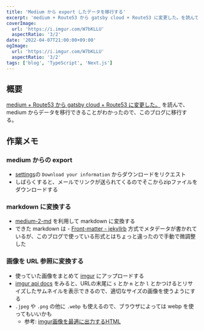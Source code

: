 ```yaml
---
title: 'Medium から export したデータを移行する'
excerpt: 'medium + Route53 から gatsby cloud + Route53 に変更した。を読んで、medium からデータを移行できることがわかったので、このブログに移行する。'
coverImage: 
  url: 'https://i.imgur.com/W7bKLLU'
  aspectRatio: '3/2'
date: '2022-04-07T21:00:00+09:00'
ogImage:
  url: 'https://i.imgur.com/W7bKLLU'
  aspectRatio: '3/2'
tags: ['blog', 'TypeScript', 'Next.js']
---
```


## 概要
[medium + Route53 から gatsby cloud + Route53 に変更した。](https://blog.nabetama.com/2022-01-16/) を読んで、medium からデータを移行できることがわかったので、このブログに移行する。

## 作業メモ

### medium からの export
- [settings](https://medium.com/me/settings)の  `Download your information` からダウンロードをリクエスト
- しばらくすると、メールでリンクが送られてくるのでそこからzipファイルをダウンロードする

### markdown に変換する

* [medium-2-md](https://github.com/gautamdhameja/medium-2-md) を利用して markdown に変換する
* できた markdown は -   [Front-matter - jekyllrb](http://jekyllrb.com/docs/frontmatter/) 方式でメタデータが書かれているが、このブログで使っている形式とはちょっと違ったので手動で微調整した

### 画像を URL 参照に変換する

* 使っていた画像をまとめて [imgur](https://i.imgur.com/) にアップロードする
* [imgur api docs](https://api.imgur.com/models/image) をみると、URLの末尾に `s` とか `m` とか `l` とかつけるとリサイズしたサムネイルを表示できるので、適切なサイズの画像を使うようにする
* `.jpeg` や `.png`  の他に `.webp` も使えるので、ブラウザによっては webp を使ってもいいかも
	* 参考: [imgur画像を最適に出力するHTML](https://miyaoka.dev/posts/2020-12-22-optimize-imgur)